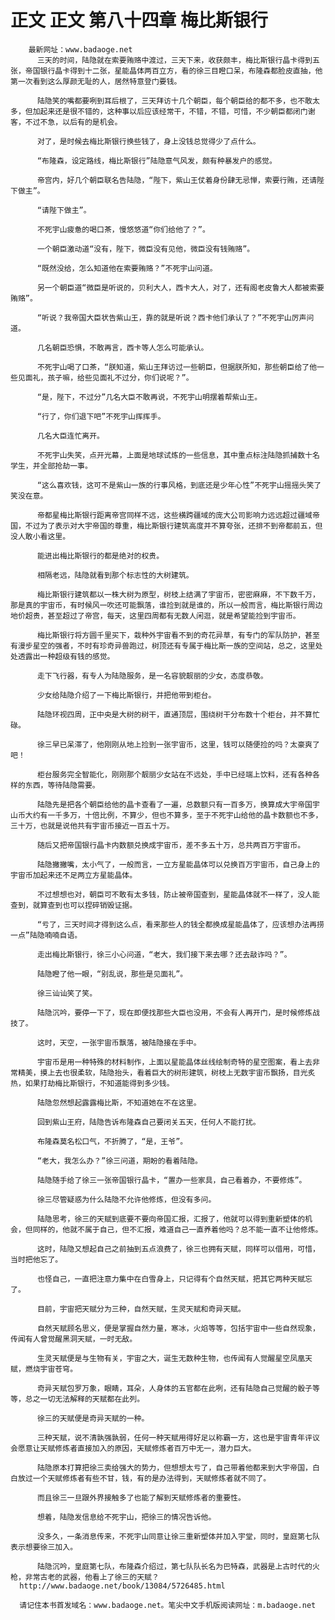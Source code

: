 # 正文 正文 第八十四章 梅比斯银行
        最新网址：www.badaoge.net
          三天的时间，陆隐就在索要贿赂中渡过，三天下来，收获颇丰，梅比斯银行晶卡得到五张，帝国银行晶卡得到十二张，星能晶体两百立方，看的徐三目瞪口呆，布隆森都脸皮直抽，他第一次看到这么厚颜无耻的人，居然特意登门要钱。
      
          陆隐笑的嘴都要咧到耳后根了，三天拜访十几个朝臣，每个朝臣给的都不多，也不敢太多，但加起来还是很不错的，这种事以后应该经常干，不错，不错，可惜，不少朝臣都闭门谢客，不过不急，以后有的是机会。
      
          对了，是时候去梅比斯银行换些钱了，身上没钱总觉得少了点什么。
      
          “布隆森，设定路线，梅比斯银行”陆隐意气风发，颇有种暴发户的感觉。
      
          帝宫内，好几个朝臣联名告陆隐，“陛下，紫山王仗着身份肆无忌惮，索要行贿，还请陛下做主”。
      
          “请陛下做主”。
      
          不死宇山疲惫的喝口茶，慢悠悠道“你们给他了？”。
      
          一个朝臣激动道“没有，陛下，微臣没有见他，微臣没有钱贿赂”。
      
          “既然没给，怎么知道他在索要贿赂？”不死宇山问道。
      
          另一个朝臣道“微臣是听说的，贝利大人，西卡大人，对了，还有阁老皮鲁大人都被索要贿赂”。
      
          “听说？我帝国大臣状告紫山王，靠的就是听说？西卡他们承认了？”不死宇山厉声问道。
      
          几名朝臣恐惧，不敢再言，西卡等人怎么可能承认。
      
          不死宇山喝了口茶，“朕知道，紫山王拜访过一些朝臣，但据朕所知，那些朝臣给了他一些见面礼，孩子嘛，给些见面礼不过分，你们说呢？”。
      
          “是，陛下，不过分”几名大臣不敢再说，不死宇山明摆着帮紫山王。
      
          “行了，你们退下吧”不死宇山挥挥手。
      
          几名大臣连忙离开。
      
          不死宇山失笑，点开光幕，上面是地球试炼的一些信息，其中重点标注陆隐抓捕数十名学生，并全部抢劫一事。
      
          “这么喜欢钱，这可不是紫山一族的行事风格，到底还是少年心性”不死宇山摇摇头笑了笑没在意。
      
          帝都星梅比斯银行距离帝宫同样不远，这些横跨疆域的庞大公司影响力远远超过疆域帝国，不过为了表示对大宇帝国的尊重，梅比斯银行建筑高度并不算夸张，还排不到帝都前五，但没人敢小看这里。
      
          能进出梅比斯银行的都是绝对的权贵。
      
          相隔老远，陆隐就看到那个标志性的大树建筑。
      
          梅比斯银行建筑都以一株大树为原型，树枝上结满了宇宙币，密密麻麻，不下数千万，那是真的宇宙币，有时候风一吹还可能飘落，谁捡到就是谁的，所以一般而言，梅比斯银行周边地价超贵，甚至超过了帝宫，每天，这里四周都有无数人闲逛，就是希望能捡到宇宙币。
      
          梅比斯银行将方圆千里买下，栽种外宇宙看不到的奇花异草，有专门的军队防护，甚至有漫步星空的强者，不时有珍奇异兽跑过，树顶还有专属于梅比斯一族的空间站，总之，这里处处透露出一种超级有钱的感觉。
      
          走下飞行器，有专人为陆隐服务，是一名容貌靓丽的少女，态度恭敬。
      
          少女给陆隐介绍了一下梅比斯银行，并把他带到柜台。
      
          陆隐环视四周，正中央是大树的树干，直通顶层，围绕树干分布数十个柜台，并不算忙碌。
      
          徐三早已呆滞了，他刚刚从地上捡到一张宇宙币，这里，钱可以随便捡的吗？太豪爽了吧！
      
          柜台服务完全智能化，刚刚那个靓丽少女站在不远处，手中已经端上饮料，还有各种各样的东西，等待陆隐需要。
      
          陆隐先是把各个朝臣给他的晶卡查看了一遍，总数额只有一百多万，换算成大宇帝国宇山币大约有一千多万，十倍比例，不算少，但也不算多，至于不死宇山给他的晶卡数额也不多，三十万，也就是说他共有宇宙币接近一百五十万。
      
          随后又把帝国银行晶卡内数额兑换成宇宙币，差不多五十万，总共两百万宇宙币。
      
          陆隐撇撇嘴，太小气了，一般而言，一立方星能晶体可以兑换百万宇宙币，自己身上的宇宙币加起来还不足两立方星能晶体。
      
          不过想想也对，朝臣可不敢有太多钱，防止被帝国查到，星能晶体就不一样了，没人能查到，就算查到也可以捏碎销毁证据。
      
          “亏了，三天时间才得到这么点，看来那些人的钱全都换成星能晶体了，应该想办法再捞一点”陆隐喃喃自语。
      
          走出梅比斯银行，徐三小心问道，“老大，我们接下来去哪？还去敲诈吗？”。
      
          陆隐瞪了他一眼，“别乱说，那些是见面礼”。
      
          徐三讪讪笑了笑。
      
          陆隐沉吟，要停一下了，现在即便找那些大臣也没用，不会有人再开门，是时候修炼战技了。
      
          这时，天空，一张宇宙币飘落，被陆隐接在手中。
      
          宇宙币是用一种特殊的材料制作，上面以星能晶体丝线绘制奇特的星空图案，看上去非常精美，摸上去也很柔软，陆隐抬头，看着巨大的树形建筑，树枝上无数宇宙币飘扬，目光炙热，如果打劫梅比斯银行，不知道能得到多少钱。
      
          陆隐忽然想起露露梅比斯，不知道她在不在这里。
      
          回到紫山王府，陆隐告诉布隆森自己要闭关五天，任何人不能打扰。
      
          布隆森莫名松口气，不折腾了，“是，王爷”。
      
          “老大，我怎么办？”徐三问道，期盼的看着陆隐。
      
          陆隐随手给了徐三一张帝国银行晶卡，“置办一些家具，自己看着办，不要修炼”。
      
          徐三尽管疑惑为什么陆隐不允许他修炼，但没有多问。
      
          陆隐思考，徐三的天赋到底要不要向帝国汇报，汇报了，他就可以得到重新塑体的机会，但同样的，他就不属于自己，但不汇报，难道自己一直养着他吗？总不能一直不让他修炼。
      
          这时，陆隐又想起自己之前抽到五点浪费了，徐三也拥有天赋，同样可以借用，可惜，当时把他忘了。
      
          也怪自己，一直把注意力集中在白雪身上，只记得有个自然天赋，把其它两种天赋忘了。
      
          目前，宇宙把天赋分为三种，自然天赋，生灵天赋和奇异天赋。
      
          自然天赋顾名思义，便是掌握自然力量，寒冰，火焰等等，包括宇宙中一些自然现象，传闻有人曾觉醒黑洞天赋，一时无敌。
      
          生灵天赋便是与生物有关，宇宙之大，诞生无数种生物，也传闻有人觉醒星空凤凰天赋，燃烧宇宙苍穹。
      
          奇异天赋包罗万象，眼睛，耳朵，人身体的五官都在此咧，还有陆隐自己觉醒的骰子等等，总之一切无法解释的天赋都在此列。
      
          徐三的天赋便是奇异天赋的一种。
      
          三种天赋，说不清孰强孰弱，任何一种天赋用得好足以称霸一方，这也是宇宙青年评议会愿意让天赋修炼者直接加入的原因，天赋修炼者百万中无一，潜力巨大。
      
          陆隐原本打算把徐三卖给强大的势力，但想想太亏了，自己带着他都来到大宇帝国，白白放过一个天赋修炼者有些不甘，钱，有的是办法得到，天赋修炼者就不同了。
      
          而且徐三一旦跟外界接触多了也能了解到天赋修炼者的重要性。
      
          想着，陆隐发信息给不死宇山，把徐三的情况告诉他。
      
          没多久，一条消息传来，不死宇山同意让徐三重新塑体并加入宇堂，同时，皇庭第七队表示想要徐三加入。
      
          陆隐沉吟，皇庭第七队，布隆森介绍过，第七队队长名为巴特森，武器是上古时代的火枪，非常古老的武器，他看上了徐三的天赋？
      http://www.badaoge.net/book/13084/5726485.html
      
      请记住本书首发域名：www.badaoge.net。笔尖中文手机版阅读网址：m.badaoge.net